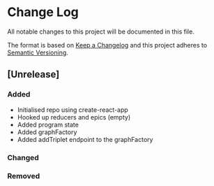 # Change Log

All notable changes to this project will be documented in this file.

The format is based on [Keep a Changelog](http://keepachangelog.com/)
and this project adheres to [Semantic Versioning](http://semver.org/).

## [Unrelease]

### Added
 - Initialised repo using create-react-app
 - Hooked up reducers and epics (empty)
 - Added program state
 - Added graphFactory
 - Added addTriplet endpoint to the graphFactory


### Changed

### Removed